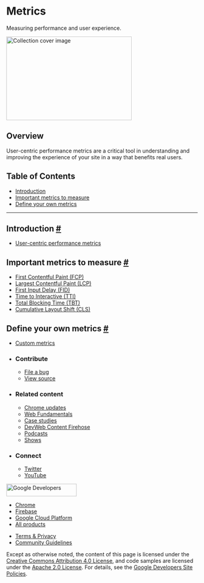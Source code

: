 # Metrics

Measuring performance and user experience.

<img src="https://web-dev.imgix.net/image/tcFciHGuF3MxnTr1y5ue01OGLBn2/HEYcHDKWo6u5S9Cq4etF.svg" alt="Collection cover image" class="w-masthead-path__image" width="330" height="220" />

## Overview

User-centric performance metrics are a critical tool in understanding and improving the experience of your site in a way that benefits real users.

## Table of Contents

- <a href="#introduction" class="w-path-link">Introduction</a>
- <a href="#important-metrics-to-measure" class="w-path-link">Important metrics to measure</a>
- <a href="#define-your-own-metrics" class="w-path-link">Define your own metrics</a>

---

## Introduction <a href="#introduction" class="w-headline-link">#</a>

- <a href="/user-centric-performance-metrics/" class="w-path-link">User-centric performance metrics</a>

## Important metrics to measure <a href="#important-metrics-to-measure" class="w-headline-link">#</a>

- <a href="/fcp/" class="w-path-link">First Contentful Paint (FCP)</a>
- <a href="/lcp/" class="w-path-link">Largest Contentful Paint (LCP)</a>
- <a href="/fid/" class="w-path-link">First Input Delay (FID)</a>
- <a href="/tti/" class="w-path-link">Time to Interactive (TTI)</a>
- <a href="/tbt/" class="w-path-link">Total Blocking Time (TBT)</a>
- <a href="/cls/" class="w-path-link">Cumulative Layout Shift (CLS)</a>

## Define your own metrics <a href="#define-your-own-metrics" class="w-headline-link">#</a>

- <a href="/custom-metrics/" class="w-path-link">Custom metrics</a>

- ### Contribute

  - <a href="https://github.com/GoogleChrome/web.dev/issues/new?assignees=&amp;labels=bug&amp;template=bug_report.md&amp;title=" class="w-footer__linkbox-link">File a bug</a>
  - <a href="https://github.com/googlechrome/web.dev" class="w-footer__linkbox-link">View source</a>

- ### Related content

  - <a href="https://blog.chromium.org/" class="w-footer__linkbox-link">Chrome updates</a>
  - <a href="https://developers.google.com/web/" class="w-footer__linkbox-link">Web Fundamentals</a>
  - <a href="https://developers.google.com/web/showcase/" class="w-footer__linkbox-link">Case studies</a>
  - <a href="https://devwebfeed.appspot.com/" class="w-footer__linkbox-link">DevWeb Content Firehose</a>
  - <a href="/podcasts/" class="w-footer__linkbox-link">Podcasts</a>
  - <a href="/shows/" class="w-footer__linkbox-link">Shows</a>

- ### Connect

  - <a href="https://www.twitter.com/ChromiumDev" class="w-footer__linkbox-link">Twitter</a>
  - <a href="https://www.youtube.com/user/ChromeDevelopers" class="w-footer__linkbox-link">YouTube</a>

<a href="https://developers.google.com/" class="w-footer__utility-logo-link"><img src="/images/lockup-color.png" alt="Google Developers" class="w-footer__utility-logo" width="185" height="33" /></a>

- <a href="https://developer.chrome.com/" class="w-footer__utility-link">Chrome</a>
- <a href="https://firebase.google.com/" class="w-footer__utility-link">Firebase</a>
- <a href="https://cloud.google.com/" class="w-footer__utility-link">Google Cloud Platform</a>
- <a href="https://developers.google.com/products" class="w-footer__utility-link">All products</a>

<!-- -->

- <a href="https://policies.google.com/" class="w-footer__utility-link">Terms &amp; Privacy</a>
- <a href="/community-guidelines/" class="w-footer__utility-link">Community Guidelines</a>

Except as otherwise noted, the content of this page is licensed under the [Creative Commons Attribution 4.0 License](https://creativecommons.org/licenses/by/4.0/), and code samples are licensed under the [Apache 2.0 License](https://www.apache.org/licenses/LICENSE-2.0). For details, see the [Google Developers Site Policies](https://developers.google.com/terms/site-policies).
